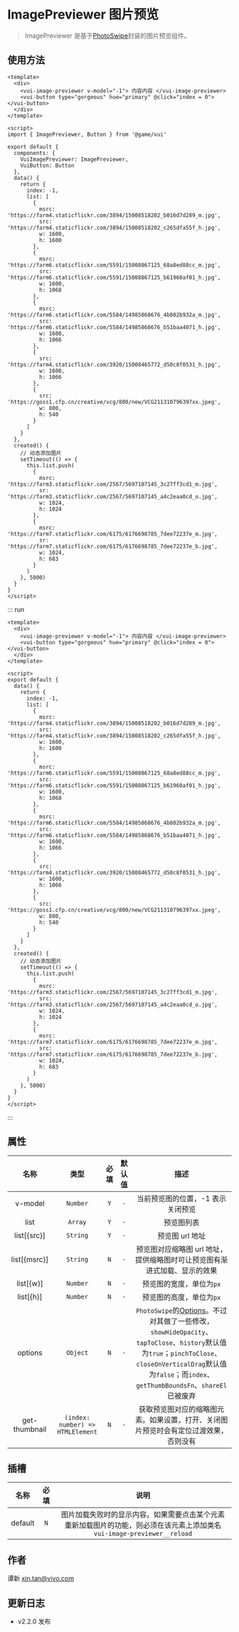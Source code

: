 # ImagePreviewer 图片预览

> ImagePreviewer 是基于[PhotoSwipe](https://photoswipe.com/)封装的图片预览组件。

## 使用方法

```vue
<template>
  <div>
    <vui-image-previewer v-model="-1"> 内容内容 </vui-image-previewer>
    <vui-button type="gorgeous" hue="primary" @click="index = 0"></vui-button>
  </div>
</template>

<script>
import { ImagePreviewer, Button } from '@game/vui'

export default {
  components: {
    VuiImagePreviewer: ImagePreviewer,
    VuiButton: Button
  },
  data() {
    return {
      index: -1,
      list: [
        {
          msrc: 'https://farm4.staticflickr.com/3894/15008518202_b016d7d289_m.jpg',
          src: 'https://farm4.staticflickr.com/3894/15008518202_c265dfa55f_h.jpg',
          w: 1600,
          h: 1600
        },
        {
          msrc: 'https://farm6.staticflickr.com/5591/15008867125_68a8ed88cc_m.jpg',
          src: 'https://farm6.staticflickr.com/5591/15008867125_b61960af01_h.jpg',
          w: 1600,
          h: 1068
        },
        {
          msrc: 'https://farm6.staticflickr.com/5584/14985868676_4b802b932a_m.jpg',
          src: 'https://farm6.staticflickr.com/5584/14985868676_b51baa4071_h.jpg',
          w: 1600,
          h: 1066
        },
        {
          src: 'https://farm4.staticflickr.com/3920/15008465772_d50c8f0531_h.jpg',
          w: 1600,
          h: 1066
        },
        {
          src: 'https://goss1.cfp.cn/creative/vcg/800/new/VCG211310796397xx.jpeg',
          w: 800,
          h: 540
        }
      ]
    }
  },
  created() {
    // 动态添加图片
    setTimeout(() => {
      this.list.push(
        {
          msrc: 'https://farm3.staticflickr.com/2567/5697107145_3c27ff3cd1_m.jpg',
          sr: 'https://farm3.staticflickr.com/2567/5697107145_a4c2eaa0cd_o.jpg',
          w: 1024,
          h: 1024
        },
        {
          msrc: 'https://farm7.staticflickr.com/6175/6176698785_7dee72237e_m.jpg',
          sr: 'https://farm7.staticflickr.com/6175/6176698785_7dee72237e_b.jpg',
          w: 1024,
          h: 683
        }
      )
    }, 5000)
  }
}
</script>
```

::: run

```vue
<template>
  <div>
    <vui-image-previewer v-model="-1"> 内容内容 </vui-image-previewer>
    <vui-button type="gorgeous" hue="primary" @click="index = 0"></vui-button>
  </div>
</template>

<script>
export default {
  data() {
    return {
      index: -1,
      list: [
        {
          msrc: 'https://farm4.staticflickr.com/3894/15008518202_b016d7d289_m.jpg',
          src: 'https://farm4.staticflickr.com/3894/15008518202_c265dfa55f_h.jpg',
          w: 1600,
          h: 1600
        },
        {
          msrc: 'https://farm6.staticflickr.com/5591/15008867125_68a8ed88cc_m.jpg',
          src: 'https://farm6.staticflickr.com/5591/15008867125_b61960af01_h.jpg',
          w: 1600,
          h: 1068
        },
        {
          msrc: 'https://farm6.staticflickr.com/5584/14985868676_4b802b932a_m.jpg',
          src: 'https://farm6.staticflickr.com/5584/14985868676_b51baa4071_h.jpg',
          w: 1600,
          h: 1066
        },
        {
          src: 'https://farm4.staticflickr.com/3920/15008465772_d50c8f0531_h.jpg',
          w: 1600,
          h: 1066
        },
        {
          src: 'https://goss1.cfp.cn/creative/vcg/800/new/VCG211310796397xx.jpeg',
          w: 800,
          h: 540
        }
      ]
    }
  },
  created() {
    // 动态添加图片
    setTimeout(() => {
      this.list.push(
        {
          msrc: 'https://farm3.staticflickr.com/2567/5697107145_3c27ff3cd1_m.jpg',
          src: 'https://farm3.staticflickr.com/2567/5697107145_a4c2eaa0cd_o.jpg',
          w: 1024,
          h: 1024
        },
        {
          msrc: 'https://farm7.staticflickr.com/6175/6176698785_7dee72237e_m.jpg',
          src: 'https://farm7.staticflickr.com/6175/6176698785_7dee72237e_b.jpg',
          w: 1024,
          h: 683
        }
      )
    }, 5000)
  }
}
</script>
```

:::

## 属性

|     名称      |               类型               | 必填 | 默认值 |                                                                                                                                描述                                                                                                                                |
| :-----------: | :------------------------------: | :--: | :----: | :----------------------------------------------------------------------------------------------------------------------------------------------------------------------------------------------------------------------------------------------------------------: |
|    v-model    |             `Number`             | `Y`  |  `-`   |                                                                                                                 当前预览图的位置，-1 表示关闭预览                                                                                                                  |
|     list      |             `Array`              | `Y`  |  `-`   |                                                                                                                             预览图列表                                                                                                                             |
|  list[{src}]  |             `String`             | `Y`  |  `-`   |                                                                                                                          预览图 url 地址                                                                                                                           |
| list[{msrc}]  |             `String`             | `N`  |  `-`   |                                                                                             预览图对应缩略图 url 地址，提供缩略图时可让预览图有渐进式加载、显示的效果                                                                                              |
|   list[{w}]   |             `Number`             | `N`  |  `-`   |                                                                                                                      预览图的宽度，单位为`px`                                                                                                                      |
|   list[{h}]   |             `Number`             | `N`  |  `-`   |                                                                                                                      预览图的高度，单位为`px`                                                                                                                      |
|    options    |             `Object`             | `N`  |  `-`   | `PhotoSwipe`的[Options](https://photoswipe.com/documentation/options.html)。不过对其做了一些修改，`showHideOpacity`、`tapToClose`、`history`默认值为`true`；`pinchToClose`、`closeOnVerticalDrag`默认值为`false`；而`index`、`getThumbBoundsFn`、`shareEl`已被废弃 |
| get-thumbnail | `(index: number) => HTMLElement` | `N`  |  `-`   |                                                                                        获取预览图对应的缩略图元素。如果设置，打开、关闭图片预览时会有定位过渡效果，否则没有                                                                                        |

## 插槽

|  名称   | 必填 |                                                          说明                                                           |
| :-----: | :--: | :---------------------------------------------------------------------------------------------------------------------: |
| default | `N`  | 图片加载失败时的显示内容。如果需要点击某个元素重新加载图片的功能，则必须在该元素上添加类名`vui-image-previewer__reload` |

## 作者

谭新 <xin.tan@vivo.com>

## 更新日志

- v2.2.0 发布
